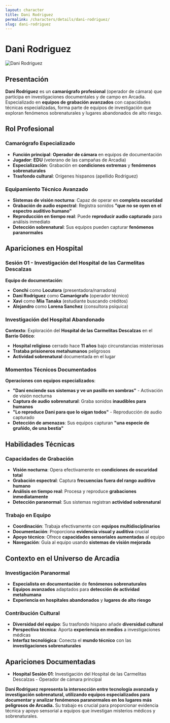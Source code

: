 ```yaml
---
layout: character
title: Dani Rodriguez
permalink: /characters/details/dani-rodriguez/
slug: dani-rodriguez
---
```


# Dani Rodriguez

<div class="character-photo">
  <img src="{{ site.baseurl }}/assets/img/characters/dani-rodriguez.png" alt="Dani Rodriguez" />
</div>

## Presentación
**Dani Rodriguez** es un **camarógrafo profesional** (operador de cámara) que participa en investigaciones documentales y de campo en Arcadia. Especializado en **equipos de grabación avanzados** con capacidades técnicas especializadas, forma parte de equipos de investigación que exploran fenómenos sobrenaturales y lugares abandonados de alto riesgo.

## Rol Profesional

### **Camarógrafo Especializado**
- **Función principal**: **Operador de cámara** en equipos de documentación
- **Jugador**: **EDU** (veterano de las campañas de Arcadia)
- **Especialización**: Grabación en **condiciones extremas** y **fenómenos sobrenaturales**
- **Trasfondo cultural**: Orígenes hispanos (apellido Rodriguez)

### **Equipamiento Técnico Avanzado**
- **Sistemas de visión nocturna**: Capaz de operar en **completa oscuridad**
- **Grabación de audio espectral**: Registra sonidos **"que no se oyen en el espectro auditivo humano"**
- **Reproducción en tiempo real**: Puede **reproducir audio capturado** para análisis inmediato
- **Detección sobrenatural**: Sus equipos pueden capturar **fenómenos paranormales**

## Apariciones en Hospital

### **Sesión 01 - Investigación del Hospital de las Carmelitas Descalzas**
**Equipo de documentación**:
- **Conchi** como **Locutora** (presentadora/narradora)
- **Dani Rodriguez** como **Camarógrafo** (operador técnico)
- **Xavi** como **Mia Tanaka** (estudiante buscando créditos)
- **Alejandro** como **Lorena Sanchez** (consultora psíquica)

### **Investigación del Hospital Abandonado**
**Contexto**: Exploración del **Hospital de las Carmelitas Descalzas** en el **Barrio Gótico**:
- **Hospital religioso** cerrado hace **11 años** bajo circunstancias misteriosas
- **Trataba prisioneros metahumanos** peligrosos
- **Actividad sobrenatural** documentada en el lugar

### **Momentos Técnicos Documentados**
**Operaciones con equipos especializados**:
- **"Dani enciende sus sistemas y ve un pasillo en sombras"** - Activación de visión nocturna
- **Captura de audio sobrenatural**: Graba sonidos **inaudibles para humanos**
- **"Lo reproduce Dani para que lo oigan todos"** - Reproducción de audio capturado
- **Detección de amenazas**: Sus equipos capturan **"una especie de gruñido, de una bestia"**

## Habilidades Técnicas

### **Capacidades de Grabación**
- **Visión nocturna**: Opera efectivamente en **condiciones de oscuridad total**
- **Grabación espectral**: Captura **frecuencias fuera del rango auditivo humano**
- **Análisis en tiempo real**: Procesa y reproduce **grabaciones inmediatamente**
- **Detección paranormal**: Sus sistemas registran **actividad sobrenatural**

### **Trabajo en Equipo**
- **Coordinación**: Trabaja efectivamente con **equipos multidisciplinarios**
- **Documentación**: Proporciona **evidencia visual y auditiva** crucial
- **Apoyo técnico**: Ofrece **capacidades sensoriales aumentadas** al equipo
- **Navegación**: Guía al equipo usando **sistemas de visión mejorada**

## Contexto en el Universo de Arcadia

### **Investigación Paranormal**
- **Especialista en documentación** de **fenómenos sobrenaturales**
- **Equipos avanzados** adaptados para **detección de actividad metahumana**
- **Experiencia en hospitales abandonados** y **lugares de alto riesgo**

### **Contribución Cultural**
- **Diversidad del equipo**: Su trasfondo hispano añade **diversidad cultural**
- **Perspectiva técnica**: Aporta **experiencia en medios** a investigaciones médicas
- **Interfaz tecnológica**: Conecta el **mundo técnico** con las **investigaciones sobrenaturales**

## Apariciones Documentadas
- **Hospital Sesión 01**: Investigación del Hospital de las Carmelitas Descalzas - Operador de cámara principal

**Dani Rodriguez representa la intersección entre tecnología avanzada y investigación sobrenatural, utilizando equipos especializados para documentar y analizar fenómenos paranormales en los lugares más peligrosos de Arcadia.** Su trabajo es crucial para proporcionar evidencia técnica y apoyo sensorial a equipos que investigan misterios médicos y sobrenaturales.